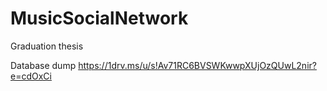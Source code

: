 # MusicSocialNetwork
Graduation thesis

Database dump
https://1drv.ms/u/s!Av71RC6BVSWKwwpXUjOzQUwL2nir?e=cdOxCi
